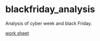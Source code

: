 # blackfriday_analysis
Analysis of cyber week and black Friday. 

[work sheet](https://docs.google.com/spreadsheets/d/1erKfabCyVZ-YbexMCRq1dGNs3VoiAeR2uhgmlhS9bbo/edit#gid=717784502)
